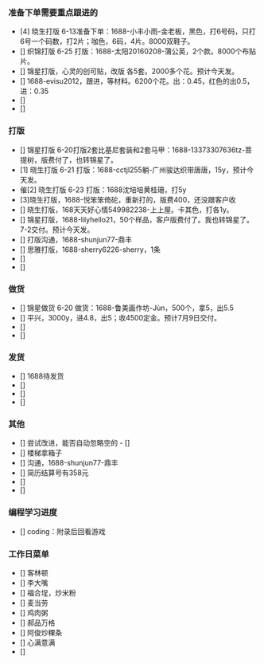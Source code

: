 

### 准备下单需要重点跟进的
- [4] 晓生打版 6-13准备下单：1688-小丰小雨-金老板，黑色，打6号码，只打6号一个码数，打2片；咖色，6码，4片。8000双鞋子。
- [] 织锦打版 6-25 打版：1688-太阳20160208-蒲公英，2个款。8000个布贴片。
- [] 锦星打版，心灵的创可贴，改版 各5套。2000多个花。预计今天发。
- [] 1688-evisu2012，跟进，等材料。6200个花。出：0.45，红色的出0.5，进：0.35
- [] 
- []




### 打版
- [] 锦星打版 6-20打版2套比基尼套装和2套马甲：1688-13373307636tz-菩提树，版费付了，也转锦星了。
- [1] 晓生打版 6-21 打版：1688-cctjl255躺-广州骏达织带唐唐，15y，预计今天发。
- 催[2] 晓生打版 6-23 打版：1688沈培培黄桂珊，打5y
- [3]晓生打版，1688-悦笨笨倚砣，重新打的，版费400，还没跟客户收
- [] 晓生打版，168天天好心情549982238-上上屋。卡其色，打各1y。
- [] 锦星打版，1688-lilyhello21，50个样品，客户版费付了。我也转锦星了。7-2交付。预计今天发。
- [] 打版沟通，1688-shunjun77-鼎丰
- [] 思雅打版，1688-sherry6226-sherry，1条
- []
- [] 


### 做货
- [] 锦星做货 6-20 做货：1688-鲁美画作坊-Jùn，500个，拿5，出5.5
- [] 平兴，3000y，进4.8，出5；收4500定金。预计7月9日交付。
- []
- [] 


### 发货
- [] 1688待发货
- [] 
- [] 
- [] 



### 其他
- [] 尝试改进，能否自动忽略空的 - []
- [] 楼梯拿箱子
- [] 沟通，1688-shunjun77-鼎丰
- [] 简历结算号有358元
- [] 
- [] 


### 编程学习进度
- [] coding：附录后回看游戏



### 工作日菜单
- [] 客林顿
- [] 李大嘴
- [] 福合埕，炒米粉
- [] 麦当劳
- [] 鸡肉粥
- [] 郝品万格
- [] 阿俊炒粿条
- [] 心满意满
- [] 
